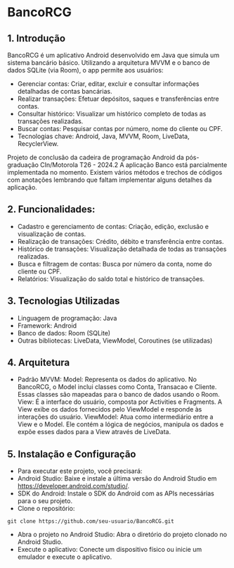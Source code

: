 # BancoRCG

## 1. Introdução
BancoRCG é um aplicativo Android desenvolvido em Java que simula um sistema bancário básico. Utilizando a arquitetura MVVM e o banco de dados SQLite (via Room), o app permite aos usuários:

* Gerenciar contas: Criar, editar, excluir e consultar informações detalhadas de contas bancárias.
* Realizar transações: Efetuar depósitos, saques e transferências entre contas.
* Consultar histórico: Visualizar um histórico completo de todas as transações realizadas.
* Buscar contas: Pesquisar contas por número, nome do cliente ou CPF.
* Tecnologias chave: Android, Java, MVVM, Room, LiveData, RecyclerView.

Projeto de conclusão da cadeira de programação Android da pós-graduação CIn/Motorola T26 - 2024.2
A aplicação Banco está parcialmente implementada no momento. Existem vários métodos e trechos de códigos com anotações lembrando que faltam implementar alguns detalhes da aplicação.

## 2. Funcionalidades:

* Cadastro e gerenciamento de contas: Criação, edição, exclusão e visualização de contas.
* Realização de transações: Crédito, débito e transferência entre contas.
* Histórico de transações: Visualização detalhada de todas as transações realizadas.
* Busca e filtragem de contas: Busca por número da conta, nome do cliente ou CPF.
* Relatórios: Visualização do saldo total e histórico de transações.
  
## 3. Tecnologias Utilizadas
* Linguagem de programação: Java
* Framework: Android
* Banco de dados: Room (SQLite)
* Outras bibliotecas: LiveData, ViewModel, Coroutines (se utilizadas)

## 4. Arquitetura
* Padrão MVVM: Model: Representa os dados do aplicativo. No BancoRCG, o Model inclui classes como Conta, Transacao e Cliente. Essas classes são mapeadas para o banco de dados usando o Room.
View: É a interface do usuário, composta por Activities e Fragments. A View exibe os dados fornecidos pelo ViewModel e responde às interações do usuário.
ViewModel: Atua como intermediário entre a View e o Model. Ele contém a lógica de negócios, manipula os dados e expõe esses dados para a View através de LiveData.

## 5. Instalação e Configuração
* Para executar este projeto, você precisará:
* Android Studio: Baixe e instale a última versão do Android Studio em https://developer.android.com/studio/.
* SDK do Android: Instale o SDK do Android com as APIs necessárias para o seu projeto.
* Clone o repositório:

```
git clone https://github.com/seu-usuario/BancoRCG.git
```

* Abra o projeto no Android Studio: Abra o diretório do projeto clonado no Android Studio.
* Execute o aplicativo: Conecte um dispositivo físico ou inicie um emulador e execute o aplicativo.


